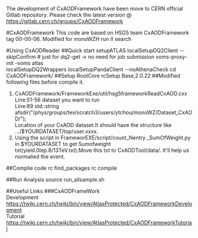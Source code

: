 The development of CxAODFramework have been move to CERN official Gitlab repository.
Please check the latest version @ https://gitlab.cern.ch/groups/CxAODFramework

#CxAODFramework
This code are based on HSG5 team CxAODFramework tag 00-00-06.
Modified for monoWZH run II search 

#Using CxAODReader
##Quick start
    setupATLAS
    localSetupDQ2Client --skipConfirm # just for dq2-get -> no need for job submission 
    voms-proxy-init -voms atlas   
    localSetupDQ2Wrappers
    localSetupPandaClient --noAthenaCheck
    cd CxAODFramework/
##Setup RootCore
    rcSetup Base,2.0.22
##Modified following files before compile it.
1. CxAODFramework/FrameworkExe/util/hsg5frameworkReadCxAOD.cxx
    Line:51-56 dataset you want to run <br/>
    Line:89 std::string afsdir("/phys/groups/tev/scratch3/users/ytchou/monoWZ/Dataset_CxAOD/"); <br/>
Location of your CxAOD dataset.It should have the structure like .../$YOURDATASET/top/user.xxxx.
2. Using the script in FrameworEXE/script/count_Nentry _SumOfWeight.py in $YOURDATASET to get Sumofweight    
  txt(yield.0lep.8/13TeV.txt).Move this txt to CxAODTool/data/. It'll help us normalied the event.

##Complie code
    rc find_packages
    rc compile

##Run Analysis
    source run_allsample.sh

##Useful Links
###CxAODFrameWork  <br/>
Development https://twiki.cern.ch/twiki/bin/view/AtlasProtected/CxAODFrameworkDevelopment <br/>
Tutorial https://twiki.cern.ch/twiki/bin/view/AtlasProtected/CxAODFrameworkTutorial

